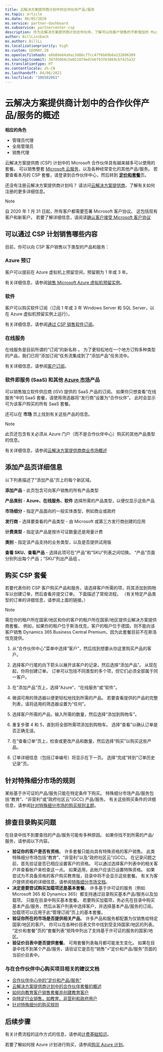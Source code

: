 ```yaml
---
title: 云解决方案提供商计划中的合作伙伴产品/服务
ms.topic: article
ms.date: 06/05/2020
ms.service: partner-dashboard
ms.subservice: partnercenter-csp
description: 作为云解决方案提供商计划合作伙伴，了解可以向客户销售的不断增加的 Microsoft 云服务和产品的目录。
author: BillLinzbach
ms.author: BillLi
ms.localizationpriority: high
ms.custom: SEOMAY.20
ms.openlocfilehash: e6b0de64a9ac3d86c77cc47f6b69b8a132606309
ms.sourcegitcommit: 3d7d5064c5e021079ed7e6f93f03869cbf425a32
ms.translationtype: HT
ms.contentlocale: zh-CN
ms.lasthandoff: 04/06/2021
ms.locfileid: "106502861"
---
```

# <a name="overview-of-partner-offers-in-the-cloud-solution-provider-program"></a>云解决方案提供商计划中的合作伙伴产品/服务的概述

**相应的角色**

- 管理员代理
- 全局管理员
- 销售代理

云解决方案提供商 (CSP) 计划中的 Microsoft 合作伙伴具有越来越多可以使用的套餐。 可以销售整套 [Microsoft 云服务](https://partner.microsoft.com/cloud-solution-provider/products-and-services)，以及各种经常变化的其他产品/服务。 若要查看本月的 CSP 套餐，请登录到合作伙伴中心，然后转到 [**定价和套餐**](https://partnercenter.microsoft.com/pcv/sales)页。  

还没有注册云解决方案提供商计划吗？ 请访问[云解决方案提供商](https://partner.microsoft.com/cloud-solution-provider)，了解有关如何注册的更多详细信息。 

>[!NOTE]
>自 2020 年 1 月 31 日起，所有客户都需要签署 Microsoft 客户协议。 这包括现有客户和新客户。 若要了解详细信息，请阅读[确认客户接受 Microsoft 客户协议](confirm-customer-agreement.md)

## <a name="what-you-can-sell-through-csp"></a>可以通过 CSP 计划销售哪些内容

目前，你可以向 CSP 客户销售以下类型的产品和服务：

### <a name="azure-reservations"></a>Azure 预订

   客户可以提前在 Azure 虚拟机上预留空间，预留期为 1 年或 3 年。

   有关详细信息，请参阅[销售 Microsoft Azure 虚拟机预留实例](azure-reservations.md)。

### <a name="software"></a>软件

   客户可以购买软件订阅（订阅 1 年或 3 年 Windows Server 和 SQL Server，以在 Azure 虚拟机预留实例上运行）。

   有关详细信息，请参阅[通过 CSP 销售软件订阅](csp-software-subscriptions.md)。  

### <a name="online-services"></a>在线服务

   在线服务是目前所谓的“订阅”的新名称 。 为了更轻松地在一个地方订购多种类型的产品，我们已将“添加订阅”任务流集成到了“添加产品”任务流中。

   有关详细信息，请参阅[客户订阅](customer-subscriptions.md)。

### <a name="software-as-a-service-saas-and-other-azure-marketplace-products"></a>软件即服务 (SaaS) 和其他 [Azure 市场](https://azuremarketplace.microsoft.com/marketplace)产品

   可以销售独立软件供应商 (ISV) 提供的 SaaS 产品的订阅。 如果你只想查看“在线服务”中的 SaaS 套餐，请使用筛选器将“发行商”设置为“合作伙伴”。   此时会显示可为该客户购买的所有 SaaS 套餐。

   还可以在 **市场** 页上找到有关这些产品的信息。

>[!NOTE] 
>此页还包含有关必须从 Azure 门户（而不是合作伙伴中心）购买的其他产品类型的信息。

有关详细信息，请参阅[云解决方案提供商商业市场概述](CSP-commercial-marketplace-overview.md)

## <a name="add-products-page-details"></a>添加产品页详细信息

以下列表描述了“添加产品”页上的每个新区域。

**添加产品** - 此页包含可向客户销售的所有产品类型

**产品类别** - **Azure、在线服务、软件** 选择所需的产品类型，以便仅显示这些产品

**市场细分** - 指定产品面向的一般实体类型，例如商业或政府

**发行商** - 选择要查看的产品类型 - 由 Microsoft 或第三方发行商创建的应用

**计费类型** - 指定该产品是按许可证数量还是用量计费

**类别** - 指定该产品支持的业务类型，以及是否提供试用版

**查看 SKU、查看产品** - 选择此项可在“产品”和“SKU”列表之间切换。 “产品”页面分别列出每个产品；“SKU”列出产品组 。

## <a name="buy-csp-offers"></a>购买 CSP 套餐

若要代表你的 CSP 客户购买产品和服务，请选择客户所需的项，将其添加到购物车以创建订单，然后查看并提交订单。 下面描述了常规流程。 （有关特定产品类型的订单的详细信息，请参阅上面的链接。）

>[!NOTE]
>需在你的租户所在国家/地区和你的客户的租户所在国家/地区提供云解决方案提供商套餐。 例如，如果你的租户位于斯洛伐克，客户的租户位于德国，则不能向该客户销售 Dynamics 365 Business Central Premium，因为此套餐目前不在斯洛伐克提供。

1. 从“合作伙伴中心”菜单中选择“客户”，然后找到想要从你这里购买产品的客户。 

2. 选择客户行尾的向下箭头以展开该客户的记录，然后选择“添加产品”。 从现在起，你将创建订单。 订单可以包括不同类型的多个项，但它们必须全部属于同一客户。

3. 在“添加产品”页上，选择“Azure”、“在线服务”或“软件”。   

4. 微调可用的筛选器以便更轻松地找到所需的产品。 若要查看提供的产品的完整列表，请将适用的筛选器设置为“任何”。

5. 选择客户所需的产品，输入所需的数量，然后选择“添加到购物车”。

6. 重复步骤 4 和 5，直到将全部所需项添加到购物车。 选择“查看”以确认订单是否正确无误。  

7. 在“查看订单”页上，检查或更改产品和数量，然后选择“购买”以购买这些产品。 

8. 订单详细信息（包括订单编号）将显示在下一页。 选择“完成”转到“订单历史记录”页。 

## <a name="rules-for-special-segments"></a>针对特殊细分市场的规则

某些基于许可证的产品/服务只能在特定条件下购买。 特殊细分市场产品/服务包括“教育”、“非营利”或“政府社区云”(GCC) 产品/服务。 有关这些购买条件的详细信息，请参阅[针对特殊细分市场的购买规则主题](get-special-pricing-for-offers.md#purchase-rules-for-special-segments)。

## <a name="troubleshooting-catalog-purchases"></a>排查目录购买问题

在目录中找不到要查找的产品/服务可能有多种原因。 如果你找不到所需的产品/服务，请参阅以下内容。

- **验证你的客户是否有资格**。 许多套餐只能向具有特殊资格的客户销售。 此类特殊细分市场包括“教育”、“非营利”以及“政府社区云”(GCC)。 在记录问题之前，首先验证是否已相应设置客户的资格。 可以通过选择客户列表中的相关客户并查看帐户来检查这一点。 如果适用，此帐户应该已设置特殊资格。 如果尝试为不具备资格的客户购买教育版，目录中将不会显示这些套餐。 有关为客户提供资格的详细信息，请参阅[特殊细分市场文档](get-special-pricing-for-offers.md)。
- **决定是要尝试购买加载项还是基本套餐**。 许多基于许可证的服务（例如 Microsoft 365 和 Dynamics 365）都支持通过目录购买基本产品/服务以及加载项。 只能在目录中购买基本套餐。 若要购买加载项，务必先在目录中购买基本产品/服务，然后从客户列表中选择客户，并选择基本产品/服务的订阅。 加载项可以应用于此“管理订阅”页上的基本套餐。 
- **验证你所在的市场是否提供相关产品**。 许多产品和服务都配置为仅销售给特定国家/地区的客户。 你可以在各种价目表文件中找到受支持国家/地区的列表。 “定价和套餐”页的“套餐列表”矩阵中列出了支持基于许可证的服务的国家/地区。
- **验证价目表中是否提供套餐**。 可用套餐列表每月都可能发生变化。 如果在目录中找不到某个产品/服务，请验证它是否在“销售”>“定价和产品/服务”页面的当前价目表中。

### <a name="recommended-documents-related-to-purchasing-items-in-the-partner-center"></a>与在合作伙伴中心购买项目相关的建议文档

- [合作伙伴中心中的“定价和产品/服务”](pricing-and-offers.md)
- [云解决方案提供商计划中的合作伙伴套餐的概述](csp-offers.md)
- [如何向教育客户销售套餐并创建教育客户](sell-to-education-customers.md)
- [向特定行业销售，如教育、非营利和政府用户](get-special-pricing-for-offers.md)
- [针对特殊细分的购买规则](get-special-pricing-for-offers.md#purchase-rules-for-special-segments)

## <a name="next-steps"></a>后续步骤

有关计费流程的运作方式的信息，请参阅[计费基础知识](billing-basics.md)。

若要了解如何按 Azure 计划进行购买，请参阅[购买 Azure 计划](purchase-azure-plan.md)。
